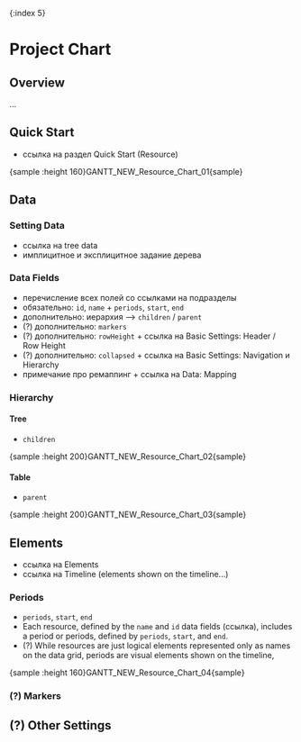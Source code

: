 {:index 5}
# Project Chart

## Overview

...

## Quick Start

* ссылка на раздел Quick Start (Resource)

{sample :height 160}GANTT\_NEW\_Resource\_Chart\_01{sample}

## Data

### Setting Data

* ссылка на tree data
* имплицитное и эксплицитное задание дерева

### Data Fields

* перечисление всех полей со ссылками на подразделы
* обязательно: `id`, `name` + `periods`, `start`, `end`
* дополнительно: иерархия --> `children` / `parent`
* (?) дополнительно: `markers`
* (?) дополнительно: `rowHeight` + ссылка на Basic Settings: Header / Row Height
* (?) дополнительно: `collapsed` + ссылка на Basic Settings: Navigation и Hierarchy
* примечание про ремаппинг + ссылка на Data: Mapping

### Hierarchy

#### Tree

* `children`

{sample :height 200}GANTT\_NEW\_Resource\_Chart\_02{sample}

#### Table

* `parent`

{sample :height 200}GANTT\_NEW\_Resource\_Chart\_03{sample}

## Elements

* ссылка на Elements
* ссылка на Timeline (elements shown on the timeline...)

### Periods

* `periods`, `start`, `end`
* Each resource, defined by the `name` and `id` data fields (ссылка), includes a period or periods, defined by `periods`, `start`, and `end`.
* (?) While resources are just logical elements represented only as names on the data grid, periods are visual elements shown on the timeline, 

{sample :height 160}GANTT\_NEW\_Resource\_Chart\_04{sample}

### (?) Markers

## (?) Other Settings